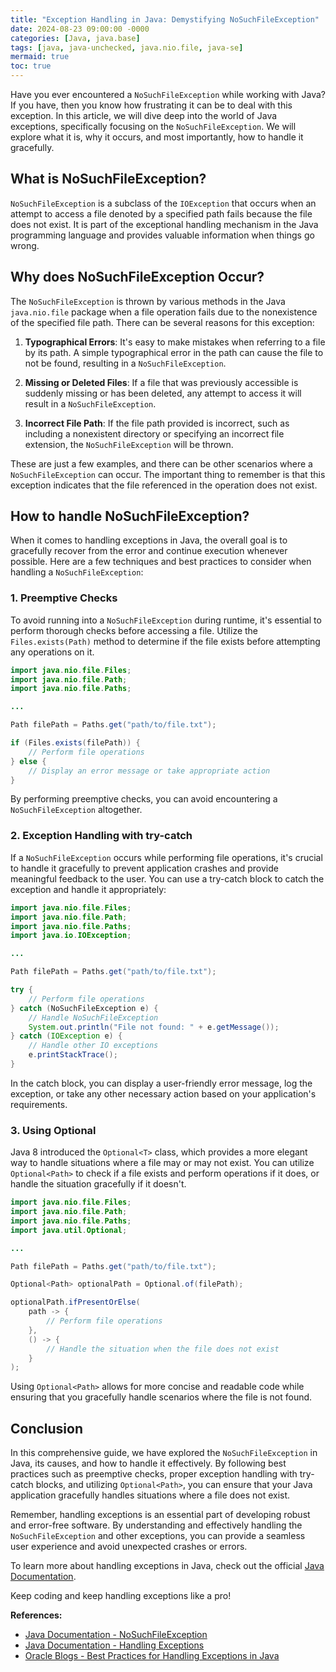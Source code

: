 ```yaml
---
title: "Exception Handling in Java: Demystifying NoSuchFileException"
date: 2024-08-23 09:00:00 -0000
categories: [Java, java.base]
tags: [java, java-unchecked, java.nio.file, java-se]
mermaid: true
toc: true
---
```



Have you ever encountered a `NoSuchFileException` while working with Java? If you have, then you know how frustrating it can be to deal with this exception. In this article, we will dive deep into the world of Java exceptions, specifically focusing on the `NoSuchFileException`. We will explore what it is, why it occurs, and most importantly, how to handle it gracefully.

## What is NoSuchFileException?

`NoSuchFileException` is a subclass of the `IOException` that occurs when an attempt to access a file denoted by a specified path fails because the file does not exist.  It is part of the exceptional handling mechanism in the Java programming language and provides valuable information when things go wrong.

## Why does NoSuchFileException Occur?

The `NoSuchFileException` is thrown by various methods in the Java `java.nio.file` package when a file operation fails due to the nonexistence of the specified file path. There can be several reasons for this exception:

1. **Typographical Errors**: It's easy to make mistakes when referring to a file by its path. A simple typographical error in the path can cause the file to not be found, resulting in a `NoSuchFileException`.

2. **Missing or Deleted Files**: If a file that was previously accessible is suddenly missing or has been deleted, any attempt to access it will result in a `NoSuchFileException`.

3. **Incorrect File Path**: If the file path provided is incorrect, such as including a nonexistent directory or specifying an incorrect file extension, the `NoSuchFileException` will be thrown.

These are just a few examples, and there can be other scenarios where a `NoSuchFileException` can occur. The important thing to remember is that this exception indicates that the file referenced in the operation does not exist.

## How to handle NoSuchFileException?

When it comes to handling exceptions in Java, the overall goal is to gracefully recover from the error and continue execution whenever possible. Here are a few techniques and best practices to consider when handling a `NoSuchFileException`:

### 1. Preemptive Checks

To avoid running into a `NoSuchFileException` during runtime, it's essential to perform thorough checks before accessing a file. Utilize the `Files.exists(Path)` method to determine if the file exists before attempting any operations on it.

```java
import java.nio.file.Files;
import java.nio.file.Path;
import java.nio.file.Paths;

...

Path filePath = Paths.get("path/to/file.txt");

if (Files.exists(filePath)) {
    // Perform file operations
} else {
    // Display an error message or take appropriate action
}
```

By performing preemptive checks, you can avoid encountering a `NoSuchFileException` altogether.

### 2. Exception Handling with try-catch

If a `NoSuchFileException` occurs while performing file operations, it's crucial to handle it gracefully to prevent application crashes and provide meaningful feedback to the user. You can use a try-catch block to catch the exception and handle it appropriately:

```java
import java.nio.file.Files;
import java.nio.file.Path;
import java.nio.file.Paths;
import java.io.IOException;

...

Path filePath = Paths.get("path/to/file.txt");

try {
    // Perform file operations
} catch (NoSuchFileException e) {
    // Handle NoSuchFileException
    System.out.println("File not found: " + e.getMessage());
} catch (IOException e) {
    // Handle other IO exceptions
    e.printStackTrace();
}
```

In the catch block, you can display a user-friendly error message, log the exception, or take any other necessary action based on your application's requirements.

### 3. Using Optional<Path>

Java 8 introduced the `Optional<T>` class, which provides a more elegant way to handle situations where a file may or may not exist. You can utilize `Optional<Path>` to check if a file exists and perform operations if it does, or handle the situation gracefully if it doesn't.

```java
import java.nio.file.Files;
import java.nio.file.Path;
import java.nio.file.Paths;
import java.util.Optional;

...

Path filePath = Paths.get("path/to/file.txt");

Optional<Path> optionalPath = Optional.of(filePath);

optionalPath.ifPresentOrElse(
    path -> {
        // Perform file operations
    },
    () -> {
        // Handle the situation when the file does not exist
    }
);
```

Using `Optional<Path>` allows for more concise and readable code while ensuring that you gracefully handle scenarios where the file is not found.

## Conclusion

In this comprehensive guide, we have explored the `NoSuchFileException` in Java, its causes, and how to handle it effectively. By following best practices such as preemptive checks, proper exception handling with try-catch blocks, and utilizing `Optional<Path>`, you can ensure that your Java application gracefully handles situations where a file does not exist.

Remember, handling exceptions is an essential part of developing robust and error-free software. By understanding and effectively handling the `NoSuchFileException` and other exceptions, you can provide a seamless user experience and avoid unexpected crashes or errors.

To learn more about handling exceptions in Java, check out the official [Java Documentation](https://docs.oracle.com/en/java/javase/15/docs/api/java.base/java/nio/file/NoSuchFileException.html).

Keep coding and keep handling exceptions like a pro!

**References:**

- [Java Documentation - NoSuchFileException](https://docs.oracle.com/en/java/javase/15/docs/api/java.base/java/nio/file/NoSuchFileException.html)
- [Java Documentation - Handling Exceptions](https://docs.oracle.com/en/java/javase/tutorial/essential/exceptions/index.html)
- [Oracle Blogs - Best Practices for Handling Exceptions in Java](https://blogs.oracle.com/javamagazine/best-practices-for-exception-handling-in-java)